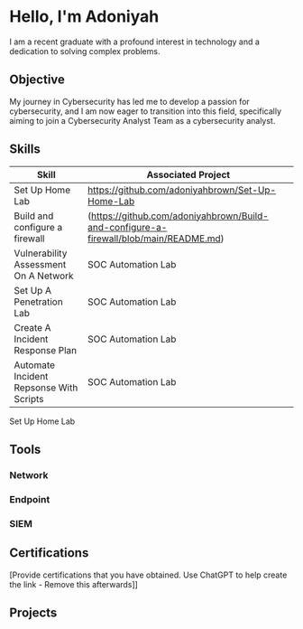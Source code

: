 # Hello, I'm Adoniyah

I am a recent graduate with a profound interest in technology and a dedication to solving complex problems.

## Objective

My journey in Cybersecurity has led me to develop a passion for cybersecurity, and I am now eager to transition into this field, specifically aiming to join a Cybersecurity Analyst Team as a cybersecurity analyst.

## Skills

| Skill              | Associated Project         |
|-----------------------------------------------|-----------------
| Set Up Home Lab | https://github.com/adoniyahbrown/Set-Up-Home-Lab|
| Build and configure a firewall| (https://github.com/adoniyahbrown/Build-and-configure-a-firewall/blob/main/README.md)|
| Vulnerability Assessment On A Network | SOC Automation Lab|
| Set Up A Penetration Lab | SOC Automation Lab|
| Create A Incident Response Plan| SOC Automation Lab|
| Automate Incident Repsonse With Scripts | SOC Automation Lab |
         
Set Up Home Lab 

## Tools


### Network


### Endpoint


### SIEM



## Certifications
[Provide certifications that you have obtained. Use ChatGPT to help create the link - Remove this afterwards]]



## Projects

